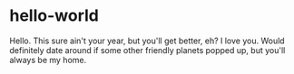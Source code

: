 # hello-world
Hello. This sure ain't your year, but you'll get better, eh?
I love you. Would definitely date around if some other friendly planets popped up, but you'll always be my home.
